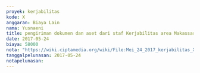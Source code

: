 ```yaml
---
proyek: kerjabilitas
kode: X
anggaran: Biaya Lain
nama: Yusnaeni
title: pengiriman dokumen dan aset dari staf Kerjabilitas area Makassar
date: 2017-05-24
biaya: 58000
nota: "https://wiki.ciptamedia.org/wiki/File:Mei_24_2017_kerjabilitas_X_pengiriman_neni.jpg"
tanggalpelunasan: 2017-05-24
notapelunasan:
---
```

